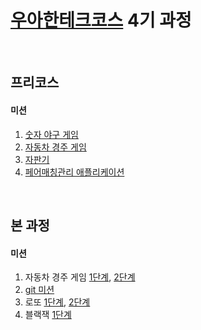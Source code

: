 # [우아한테크코스](https://woowacourse.github.io) 4기 과정
<br>

## 프리코스 

#### 미션 
1. [숫자 야구 게임](https://github.com/seong-wooo/java-baseball-precourse/tree/seongwoo)
2. [자동차 경주 게임](https://github.com/seong-wooo/java-racingcar-precourse/tree/seongwoo)
3. [자판기](https://github.com/seong-wooo/java-vendingmachine-precourse/tree/seongwoo)
4. [페어매칭관리 애플리케이션](https://github.com/seong-wooo/java-pairmatching-precourse/tree/seongwoo)
<br>

## 본 과정

#### 미션
1. 자동차 경주 게임 [1단계](https://github.com/woowacourse/java-racingcar/pull/272), [2단계](https://github.com/woowacourse/java-racingcar/pull/347)
2. [git 미션](https://github.com/seong-wooo/git-mission)
3. 로또 [1단계](https://github.com/woowacourse/java-lotto/pull/340), [2단계](https://github.com/woowacourse/java-lotto/pull/422)
4. 블랙잭 [1단계](https://github.com/woowacourse/java-blackjack/pull/238)
